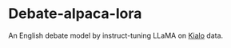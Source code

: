 # Debate-alpaca-lora
An English debate model by instruct-tuning LLaMA on [Kialo](https://www.kialo.com/) data.


